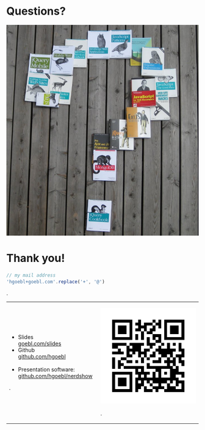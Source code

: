 
# Questions?

<img src="media/questions.jpg" class="scaled-centered">



# Thank you!

```javascript
// my mail address
'hgoebl+goebl.com'.replace('+', '@')
```

.<table><tr><td>

 * Slides <br/>
   [goebl.com/slides](http://goebl.com/slides/)
 * Github <br/>
   [github.com/hgoebl](https://github.com/hgoebl)<br/>
   <br/>
 * Presentation software: <br/>
   [github.com/hgoebl/nerdshow](https://github.com/hgoebl/nerdshow)

.</td><td style="padding-left: 1em">

<img src="media/goebl-com-slides.qrcode.png" class="scaled-centered">

.</td></tr></table>



